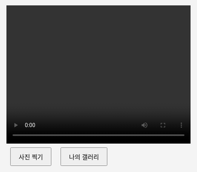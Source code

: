 <!DOCTYPE html>
<html lang="ko">
<head>
    <meta charset="UTF-8">
    <meta name="viewport" content="width=device-width, initial-scale=1.0">
    <title>내 얼굴 뷰어</title>
    <style>
        body, html {
            margin: 0;
            padding: 0;
            display: flex;
            justify-content: center;
            align-items: center;
            flex-direction: column;
            font-family: Arial, sans-serif;
            background-color: #f4f4f4;
        }
        #video {
            width: 480px;
            height: 360px;
            background-color: #000;
        }
        .button {
            margin: 10px;
            padding: 10px 20px;
            font-size: 16px;
        }
        #gallery-container, #date-gallery-container {
            display: none;
            flex-direction: column;
            align-items: center;
            width: 100%;
            max-width: 640px;
        }
        #gallery, #date-gallery {
            display: flex;
            flex-wrap: wrap;
            justify-content: center;
            margin-top: 20px;
        }
        #gallery img, #date-gallery img {
            width: 30%;
            max-width: 180px;
            margin: 5px;
            cursor: pointer;
            border: 1px solid #ccc;
            box-shadow: 0 0 5px #ccc;
        }
    </style>
</head>
<body>

<video id="video" autoplay playsinline></video>
<button id="capture-btn" class="button">사진 찍기</button>
<button id="show-gallery-btn" class="button">나의 갤러리</button>

<div id="gallery-container">
    <h2>대표사진</h2>
    <div id="gallery"></div>
    <button id="back-to-camera" class="button">뒤로가기</button>
</div>

<div id="date-gallery-container">
    <h2 id="date-gallery-title"></h2>
    <div id="date-gallery"></div>
    <button id="back-to-representative" class="button">뒤로가기</button>
</div>

<script>
    const video = document.getElementById('video');
    let photos = JSON.parse(localStorage.getItem('photos')) || {};

    // 비디오 스트림 설정
    navigator.mediaDevices.getUserMedia({ video: true })
        .then(stream => video.srcObject = stream)
        .catch(err => console.error("Error accessing camera:", err));

    // 사진 찍기
    document.getElementById('capture-btn').addEventListener('click', () => {
        const canvas = document.createElement('canvas');
        canvas.width = video.videoWidth;
        canvas.height = video.videoHeight;
        const context = canvas.getContext('2d');
        context.drawImage(video, 0, 0, canvas.width, canvas.height);

        const dataURL = canvas.toDataURL('image/png');
        const today = new Date().toISOString().slice(0, 10);

        if (!photos[today]) {
            photos[today] = [];
        }
        photos[today].push(dataURL);
        localStorage.setItem('photos', JSON.stringify(photos));
    });

    // 대표사진 보기
    document.getElementById('show-gallery-btn').addEventListener('click', () => {
        displayGallery();
    });

    // 대표사진에서 날짜별 갤러리로 이동
    function displayGallery() {
        document.getElementById('gallery-container').style.display = 'flex';
        document.getElementById('video').style.display = 'none';
        document.getElementById('capture-btn').style.display = 'none';
        document.getElementById('show-gallery-btn').style.display = 'none';

        const gallery = document.getElementById('gallery');
        gallery.innerHTML = '';

        Object.keys(photos).forEach(date => {
            const img = document.createElement('img');
            img.src = photos[date][photos[date].length - 1]; // 가장 마지막 사진
            img.addEventListener('click', () => displayDateGallery(date));
            gallery.appendChild(img);
        });
    }

    // 날짜별 갤러리 보기
    function displayDateGallery(date) {
        document.getElementById('gallery-container').style.display = 'none';
        document.getElementById('date-gallery-container').style.display = 'flex';

        const title = document.getElementById('date-gallery-title');
        title.textContent = `날짜별 갤러리: ${date}`;

        const dateGallery = document.getElementById('date-gallery');
        dateGallery.innerHTML = '';

        photos[date].forEach(photo => {
            const img = document.createElement('img');
            img.src = photo;
            dateGallery.appendChild(img);
        });
    }

    // 뒤로가기 버튼
    document.getElementById('back-to-camera').addEventListener('click', () => {
        document.getElementById('gallery-container').style.display = 'none';
        document.getElementById('video').style.display = 'block';
        document.getElementById('capture-btn').style.display = 'inline-block';
        document.getElementById('show-gallery-btn').style.display = 'inline-block';
    });

    document.getElementById('back-to-representative').addEventListener('click', () => {
        document.getElementById('date-gallery-container').style.display = 'none';
        document.getElementById('gallery-container').style.display = 'flex';
    });
</script>

</body>
</html>
